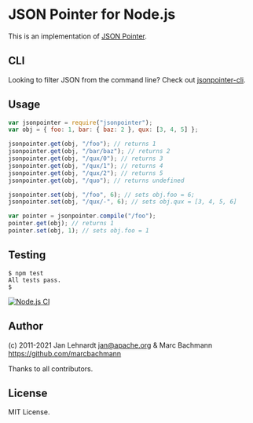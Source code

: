# JSON Pointer for Node.js

This is an implementation of [JSON Pointer](https://tools.ietf.org/html/rfc6901).

## CLI

Looking to filter JSON from the command line? Check out [jsonpointer-cli](https://github.com/joeyespo/jsonpointer-cli).

## Usage

```javascript
var jsonpointer = require("jsonpointer");
var obj = { foo: 1, bar: { baz: 2 }, qux: [3, 4, 5] };

jsonpointer.get(obj, "/foo"); // returns 1
jsonpointer.get(obj, "/bar/baz"); // returns 2
jsonpointer.get(obj, "/qux/0"); // returns 3
jsonpointer.get(obj, "/qux/1"); // returns 4
jsonpointer.get(obj, "/qux/2"); // returns 5
jsonpointer.get(obj, "/quo"); // returns undefined

jsonpointer.set(obj, "/foo", 6); // sets obj.foo = 6;
jsonpointer.set(obj, "/qux/-", 6); // sets obj.qux = [3, 4, 5, 6]

var pointer = jsonpointer.compile("/foo");
pointer.get(obj); // returns 1
pointer.set(obj, 1); // sets obj.foo = 1
```

## Testing

    $ npm test
    All tests pass.
    $

[![Node.js CI](https://github.com/janl/node-jsonpointer/actions/workflows/node.js.yml/badge.svg)](https://github.com/janl/node-jsonpointer/actions/workflows/node.js.yml)

## Author

(c) 2011-2021 Jan Lehnardt <jan@apache.org> & Marc Bachmann <https://github.com/marcbachmann>

Thanks to all contributors.

## License

MIT License.
